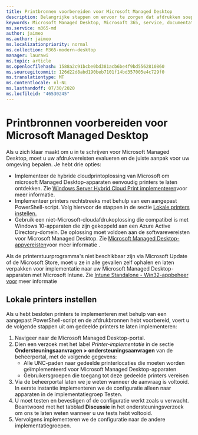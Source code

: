 ```yaml
---
title: Printbronnen voorbereiden voor Microsoft Managed Desktop
description: Belangrijke stappen om ervoor te zorgen dat afdrukken soepel verloopt
keywords: Microsoft Managed Desktop, Microsoft 365, service, documentatie
ms.service: m365-md
author: jaimeo
ms.author: jaimeo
ms.localizationpriority: normal
ms.collection: M365-modern-desktop
manager: laurawi
ms.topic: article
ms.openlocfilehash: 1588a2c91bcbe0bd381acb6be4f9bd5562810860
ms.sourcegitcommit: 126d22d8abd190beb7101f14bd357005e4c729f0
ms.translationtype: MT
ms.contentlocale: nl-NL
ms.lasthandoff: 07/30/2020
ms.locfileid: "46530245"
---
```

# <a name="prepare-printing-resources-for-microsoft-managed-desktop"></a>Printbronnen voorbereiden voor Microsoft Managed Desktop

Als u zich klaar maakt om u in te schrijven voor Microsoft Managed Desktop, moet u uw afdrukvereisten evalueren en de juiste aanpak voor uw omgeving bepalen. Je hebt drie opties:
 
- Implementeer de hybride cloudprintoplossing van Microsoft om microsoft Managed Desktop-apparaten eenvoudig printers te laten ontdekken. Zie [Windows Server Hybrid Cloud Print implementeren](https://docs.microsoft.com/windows-server/administration/hybrid-cloud-print/hybrid-cloud-print-deploy)voor meer informatie.
- Implementeer printers rechtstreeks met behulp van een aangepast PowerShell-script. Volg hiervoor de stappen in de sectie [Lokale printers instellen.](#set-up-local-printers)
- Gebruik een niet-Microsoft-cloudafdrukoplossing die compatibel is met Windows 10-apparaten die zijn gekoppeld aan een Azure Active Directory-domein. De oplossing moet voldoen aan de softwarevereisten voor Microsoft Managed Desktop. Zie [Microsoft Managed Desktop-appvereisten](../service-description/mmd-app-requirements.md)voor meer informatie .
 
Als de printerstuurprogramma's niet beschikbaar zijn via Microsoft Update of de Microsoft Store, moet u ze in alle gevallen zelf ophalen en laten verpakken voor implementatie naar uw Microsoft Managed Desktop-apparaten met Microsoft Intune. Zie [Intune Standalone - Win32-appbeheer voor](https://docs.microsoft.com/mem/intune/apps/apps-win32-app-management) meer informatie

## <a name="set-up-local-printers"></a>Lokale printers instellen

Als u hebt besloten printers te implementeren met behulp van een aangepast PowerShell-script en de afdrukbronnen hebt voorbereid, voert u de volgende stappen uit om gedeelde printers te laten implementeren:

1.  Navigeer naar de Microsoft Managed Desktop-portal.
2.  Dien een verzoek met het label *Printer-implementatie* in de sectie **Ondersteuningsaanvragen > ondersteuningsaanvragen** van de beheerportal, met de volgende gegevens:
    - Alle UNC-paden naar gedeelde printerlocaties die moeten worden geïmplementeerd voor Microsoft Managed Desktop-apparaten
    - Gebruikersgroepen die toegang tot deze gedeelde printers vereisen
3.  Via de beheerportal laten we je weten wanneer de aanvraag is voltooid. In eerste instantie implementeren we de configuratie alleen naar apparaten in de implementatiegroep Testen.
4.  U moet testen en bevestigen of de configuratie werkt zoals u verwacht. Beantwoord met het tabblad **Discussie** in het ondersteuningsverzoek om ons te laten weten wanneer u uw tests hebt voltooid.
5.  Vervolgens implementeren we de configuratie naar de andere implementatiegroepen.
